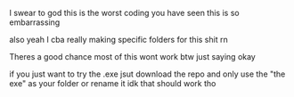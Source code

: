 I swear to god this is the worst coding you have seen this is so embarrassing

also yeah I cba really making specific folders for this shit rn

Theres a good chance most of this wont work btw just saying okay

if you just want to try the .exe jsut download the repo and only use the "the exe" as your folder or rename it idk that should work tho 
